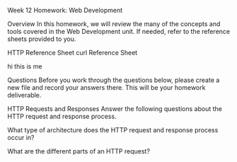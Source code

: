 Week 12 Homework: Web Development

Overview
In this homework, we will review the many of the concepts and tools covered in the Web Development unit. If needed, refer to the  reference sheets provided to you.

HTTP Reference Sheet
curl Reference Sheet



hi this is me 


Questions
Before you work through the questions below, please create a new file and record your answers there. This will be your homework deliverable.

HTTP Requests and Responses
Answer the following questions about the HTTP request and response process.


What type of architecture does the HTTP request and response process occur in?


What are the different parts of an HTTP request?
